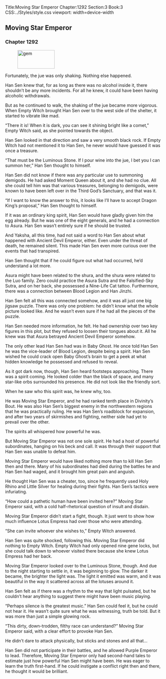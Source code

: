 Title:Moving Star Emperor 
Chapter:1292 
Section:3 
Book:3 
CSS:../Styles/style.css 
viewport: width=device-width
  
## Moving Star Emperor
### Chapter 1292
  
<figure>
	<img src="../Images/gem.gif" alt="gem" id="gem" width="120" height="60" />
</figure>
  

  
Fortunately, the jue was only shaking. Nothing else happened.

Han Sen knew that, for as long as there was no alcohol inside it, there shouldn’t be any more incidents. For all he knew, it could have been having alcoholic withdrawals.

But as he continued to walk, the shaking of the jue became more vigorous. When Empty Witch brought Han Sen over to the west side of the shelter, it started to vibrate like mad.

“There it is! When it is dark, you can see it shining bright like a comet,” Empty Witch said, as she pointed towards the object.

Han Sen looked in that direction and saw a very smooth black rock. If Empty Witch had not mentioned it to Han Sen, he never would have guessed it was once a treasure.

“That must be the Luminous Stone. If I pour wine into the jue, I bet you I can summon her,” Han Sen thought to himself.

Han Sen did not know if there was any particular use to summoning demigods. He had asked Moment Queen about it, and she had no clue. All she could tell him was that various treasures, belonging to demigods, were known to have been left over in the Third God’s Sanctuary, and that was it.

“If I want to know the answer to this, it looks like I’ll have to accept Dragon King’s proposal,” Han Sen thought to himself.

If it was an ordinary king spirit, Han Sen would have gladly given him the egg already. But he was one of the eight generals, and he had a connection to Asura. Han Sen wasn’t entirely sure if he should be trusted.

And Yaksha, all this time, had not said a word to Han Sen about what happened with Ancient Devil Emperor, either. Even under the threat of death, he remained silent. This made Han Sen even more curious over the events that had transpired.

Han Sen thought that if he could figure out what had occurred, he’d understand a lot more.

Asura might have been related to the shura, and the shura were related to the Luo family. Zero could practice the Asura Sutra and the Falsified-Sky Sutra, and on her back, she possessed a Nine-Life Cat tattoo. Furthermore, there was a connection between Blood Legion and Han Jinzhi.

Han Sen felt all this was connected somehow, and it was all just one big jigsaw puzzle. There was only one problem: he didn’t know what the whole picture looked like. And he wasn’t even sure if he had all the pieces of the puzzle.

Han Sen needed more information, he felt. He had ownership over two key figures in this plot, but they refused to loosen their tongues about it. All he knew was that Asura betrayed Ancient Devil Emperor somehow.

The only other lead Han Sen had was in Baby Ghost. He once told Han Sen he was the vice-leader of Blood Legion, despite being a spirit. Han Sen wished he could crack open Baby Ghost’s brain to get a peek at what hidden knowledge he possessed and refused to reveal.

As it got dark now, though, Han Sen heard footsteps approaching. There was a spirit coming. He looked colder than the black of space, and many star-like orbs surrounded his presence. He did not look like the friendly sort.

When he saw who this spirit was, he knew why, too.

He was Moving Star Emperor, and he had ranked tenth place in Divinity’s Bout. He was also Han Sen’s biggest enemy in the northwestern regions that he was practically ruling. He was Han Sen’s roadblock for expansion, and after two years of skirmishes and fighting, neither side had yet to prevail over the other.

The spirits all whispered how powerful he was.

But Moving Star Emperor was not one sole spirit. He had a host of powerful subordinates, hanging on his beck and call. It was through their support that Han Sen was unable to defeat him.

Moving Star Emperor would have liked nothing more than to kill Han Sen then and there. Many of his subordinates had died during the battles he and Han Sen had waged, and it brought him great pain and anguish.

He thought Han Sen was a cheater, too, since he frequently used Holy Rhino and Little Silver for healing during their fights. Han Sen’s tactics were infuriating.

“How could a pathetic human have been invited here?” Moving Star Emperor said, with a cold half-rhetorical question of insult and disdain.

Moving Star Emperor didn’t start a fight, though. It just went to show how much influence Lotus Empress had over those who were attending.

“She can invite whoever she wishes to,” Empty Witch answered.

Han Sen was quite shocked, following this. Moving Star Emperor did nothing to Empty Witch. Empty Witch had only opened nine gene locks, but she could talk down to whoever visited there because she knew Lotus Empress had her back.

Moving Star Emperor looked over to the Luminous Stone, though. And due to the night starting to settle in, it was beginning to glow. The darker it became, the brighter the light was. The light it emitted was warm, and it was beautiful in the way it scattered across all the lotuses around it.

Han Sen felt as if there was a rhythm to the way that light pulsated, but he couldn’t hear anything to suggest there might have been music playing.

“Perhaps silence is the greatest music.” Han Sen could feel it, but he could not hear it. He wasn’t quite sure what he was witnessing, truth be told. But it was more than just a simple glowing rock.

“This dirty, down-trodden, filthy race can understand?” Moving Star Emperor said, with a clear effort to provoke Han Sen.

He didn’t dare to attack physically, but sticks and stones and all that…

Han Sen did not participate in their battles, and he allowed Purple Emperor to lead. Therefore, Moving Star Emperor only had second-hand tales to estimate just how powerful Han Sen might have been. He was eager to learn the truth first-hand. If he could instigate a conflict right then and there, he thought it would be brilliant.
